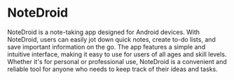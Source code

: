 # NoteDroid
NoteDroid is a note-taking app designed for Android devices. With NoteDroid, users can easily jot down quick notes, create to-do lists, and save important information on the go.
The app features a simple and intuitive interface, making it easy to use for users of all ages and skill levels.
Whether it's for personal or professional use, NoteDroid is a convenient and reliable tool for anyone who needs to keep track of their ideas and tasks.
